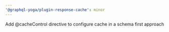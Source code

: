 ```yaml
---
'@graphql-yoga/plugin-response-cache': minor
---
```


Add @cacheControl directive to configure cache in a schema first approach
